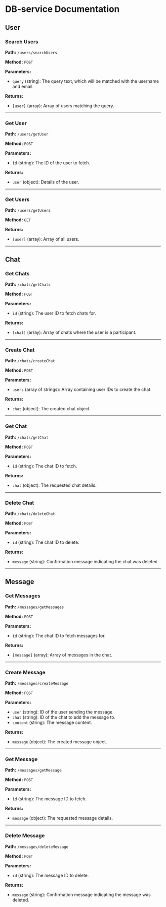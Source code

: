 # DB-service Documentation

## User

### Search Users
**Path:** `/users/searchUsers`

**Method:** `POST`

**Parameters:**
- `query` (string): The query text, which will be matched with the username and email.

**Returns:**
- `[user]` (array): Array of users matching the query.

---

### Get User
**Path:** `/users/getUser`

**Method:** `POST`

**Parameters:**
- `id` (string): The ID of the user to fetch.

**Returns:**
- `user` (object): Details of the user.

---

### Get Users
**Path:** `/users/getUsers`

**Method:** `GET`

**Returns:**
- `[user]` (array): Array of all users.

---

## Chat

### Get Chats
**Path:** `/chats/getChats`

**Method:** `POST`

**Parameters:**
- `id` (string): The user ID to fetch chats for.

**Returns:**
- `[chat]` (array): Array of chats where the user is a participant.

---

### Create Chat
**Path:** `/chats/createChat`

**Method:** `POST`

**Parameters:**
- `users` (array of strings): Array containing user IDs to create the chat.

**Returns:**
- `chat` (object): The created chat object.

---

### Get Chat
**Path:** `/chats/getChat`

**Method:** `POST`

**Parameters:**
- `id` (string): The chat ID to fetch.

**Returns:**
- `chat` (object): The requested chat details.

---

### Delete Chat
**Path:** `/chats/deleteChat`

**Method:** `POST`

**Parameters:**
- `id` (string): The chat ID to delete.

**Returns:**
- `message` (string): Confirmation message indicating the chat was deleted.

---

## Message

### Get Messages
**Path:** `/messages/getMessages`

**Method:** `POST`

**Parameters:**
- `id` (string): The chat ID to fetch messages for.

**Returns:**
- `[message]` (array): Array of messages in the chat.

---

### Create Message
**Path:** `/messages/createMessage`

**Method:** `POST`

**Parameters:**
- `user` (string): ID of the user sending the message.
- `chat` (string): ID of the chat to add the message to.
- `content` (string): The message content.

**Returns:**
- `message` (object): The created message object.

---

### Get Message
**Path:** `/messages/getMessage`

**Method:** `POST`

**Parameters:**
- `id` (string): The message ID to fetch.

**Returns:**
- `message` (object): The requested message details.

---

### Delete Message
**Path:** `/messages/deleteMessage`

**Method:** `POST`

**Parameters:**
- `id` (string): The message ID to delete.

**Returns:**
- `message` (string): Confirmation message indicating the message was deleted.


